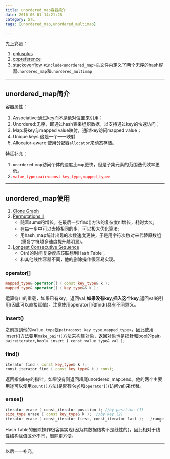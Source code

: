 ```yaml
---
title: unordered_map容器简介
date: 2016-06-01 14:21:28
category: STL
tags: [unordered_map,unordered_multimap]

---
```


先上彩蛋：
1. [cplusplus](http://www.cplusplus.com/)
2. [cppreference](http://en.cppreference.com/w/)
3. [stackoverflow](http://stackoverflow.com/)
`#include<unordered_map>`头文件内定义了两个无序的hash容器`unordered_map`和`unordered_multimap`

---

## unordered_map简介

容器属性：
1. Associative:通过key而不是绝对位置来引用；
2. Unordered:无序，即通过hash表来组织数据，以支持通过key的快速访问；
3. Map:将key与mapped value映射，通过key访问mapped value；
4. Unique keys:这是一个一一映射
5. Allocator-aware:使用分配器`allocator`来动态存储。

特征补充：
1. `unordered_map`访问个体的速度比`map`更快，但是子集元素的范围迭代效率更低。
2. <font color = red>`value_type:pair<const key_type,mapped_type>`</font>

---

## unordered_map使用

1. [Clone Graph][1]
2. [Permutations II](https://github.com/applefishsky009/LeetCode/blob/master/47%20-%20Permutations%20II/47%20-%20Permutations%20II.cpp)
	+ 随着sums的增长，在最后一步find()方法的复杂度n!增长，耗时太久;
	+ 在每一步中可以去掉相同的步，可以极大优化算法;
	+ 用hash_map统计出现的次数速度更快，于是用字符次数对来代替原数组(重复字符越多速度提升越明显)。
3. [Longest Consecutive Sequence](https://github.com/applefishsky009/LeetCode/blob/master/128%20-%20Longest%20Consecutive%20Sequence/128%20-%20Longest%20Consecutive%20Sequence.cpp)
	+ O(n)的时间复杂度应该联想到Hash Table；
	+ 和其他线性容器不同，他的删除操作很容易实现。

[1]:https://github.com/applefishsky009/LeetCode/blob/master/133%20-%20Clone%20Graph/133%20-%20Clone%20Graph(BFS).cpp

### operator[]
```C++
mapped_type& operator[] ( const key_type& k );
mapped_type& operator[] ( key_type&& k );
```
运算符`[]`的重载，如果已有key，返回val;**如果没有key,插入这个key**,返回val的引用(因此可以直接赋值)。注意使用operator[]和find()具有不同意义。

### insert()
之前提到他的`value_type`是`pair<const key_type,mapped_type>`，因此使用insert()方法要用`make_pair()`方法来构建对象，返回对象也是指针和bool的pair。
`pair<iterator,bool> insert ( const value_type& val );`

### find()
```C++
iterator find ( const key_type& k );
const_iterator find ( const key_type& k ) const;
```
返回指向key的指针，如果没有则返回超尾unordered_map::end。他的两个主要用途可以使用`count()`方法(是否有Key)和`operator[]`(访问val)来代替。

### erase()
```C++
iterator erase ( const_iterator position );	//by position (1)	
size_type erase ( const key_type& k );	//by key (2)	
iterator erase ( const_iterator first, const_iterator last );	/range (3)
```
Hash Table的删除操作很容易实现(因为其数据结构不是线性的)，因此相对于线性结构赋值区分不同，删除更方便。

---

以后一一补充。